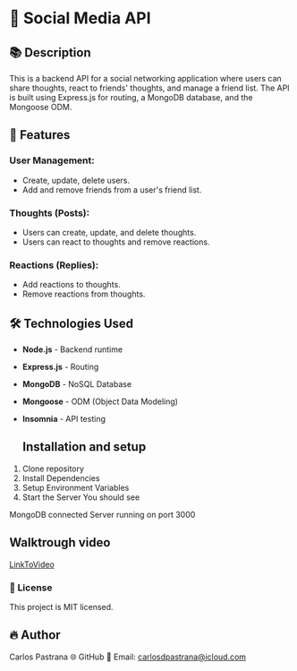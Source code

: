# 🚀 Social Media API

## 📚 Description

This is a backend API for a social networking application where users can share thoughts, react to friends' thoughts, and manage a friend list. The API is built using Express.js for routing, a MongoDB database, and the Mongoose ODM.

## 🎯 Features

### User Management:
- Create, update, delete users.
- Add and remove friends from a user's friend list.

### Thoughts (Posts):
- Users can create, update, and delete thoughts.
- Users can react to thoughts and remove reactions.

### Reactions (Replies):
- Add reactions to thoughts.
- Remove reactions from thoughts.

## 🛠 Technologies Used

- **Node.js** - Backend runtime
- **Express.js** - Routing
- **MongoDB** - NoSQL Database
- **Mongoose** - ODM (Object Data Modeling)
- **Insomnia** - API testing

  ## Installation and setup

1. Clone repository
2. Install Dependencies
3. Setup Environment Variables
4. Start the Server
You should see

MongoDB connected
Server running on port 3000

  ##  Walktrough video
  [LinkToVideo](https://drive.google.com/file/d/1dA62ns2CU4al8WsI62Ly-bHginq9rMdG/view?usp=drive_link)

  ### 📜 License

This project is MIT licensed.

## 🔥 Author

Carlos Pastrana 🌐 GitHub 📧 Email: carlosdpastrana@icloud.com

